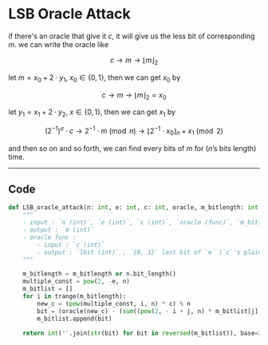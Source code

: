 # LSB Oracle Attack

if there's an oracle that give it $c$, it will give us the less bit of corresponding $m$. we can write the oracle like

$$
c \longrightarrow m \longrightarrow \lfloor m \rfloor_2
$$

let $m = x_0 + 2 \cdot y_1$, $x_0 \in \lbrace 0, 1\rbrace$, then we can get $x_0$ by

$$
c \longrightarrow m \longrightarrow \lfloor m \rfloor_2 = x_0
$$

let $y_1 = x_1 + 2 \cdot y_2$, $x \in \lbrace 0, 1\rbrace$, then we can get $x_1$ by

$$
(2^{-1})^e \cdot c \longrightarrow 2^{-1} \cdot m \pmod n \longrightarrow \lfloor 2^{-1} \cdot x_0 \rfloor_n + x_1 \pmod 2
$$

and then so on and so forth, we can find every bits of $m$ for ($n$’s bits length) time.


---
## Code

```python
def LSB_oracle_attack(n: int, e: int, c: int, oracle, m_bitlength: int = None):
    """
    - input : `n (int)`, `e (int)`, `c (int)`, `oracle (func)`, `m_bitlength (int, default = None)`
    - output : `m (int)`
    - oracle func : 
        - input : `c (int)`
        - output : `lbit (int)` , `{0, 1}` last bit of `m` (`c`'s plain)
    """

    m_bitlength = m_bitlength or n.bit_length()
    multiple_const = pow(2, -e, n)
    m_bitlist = []
    for i in trange(m_bitlength):
        new_c = (pow(multiple_const, i, n) * c) % n
        bit = (oracle(new_c) - (sum((pow(2, - i + j, n) * m_bitlist[j] % n) for j in range(i)) % n)) % 2
        m_bitlist.append(bit)

    return int(''.join(str(bit) for bit in reversed(m_bitlist)), base=2)
```
